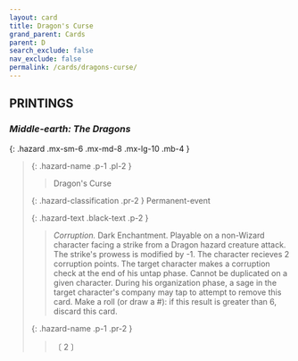 ```yaml
---
layout: card
title: Dragon's Curse
grand_parent: Cards
parent: D
search_exclude: false
nav_exclude: false
permalink: /cards/dragons-curse/
---
```


## PRINTINGS


### _Middle-earth: The Dragons_

{: .hazard .mx-sm-6 .mx-md-8 .mx-lg-10 .mb-4 }
> {: .hazard-name .p-1 .pl-2 }
> > <div class="hazard-mp"></div>
> > <div class="card-name">Dragon's Curse</div>
>
> {: .hazard-classification .pr-2 }
> Permanent-event
>
> {: .hazard-text .black-text .p-2 }
> > _Corruption._ Dark Enchantment. Playable on a non-Wizard character facing a strike from a Dragon hazard creature attack. The strike's prowess is modified by -1. The character recieves 2 corruption points. The target character makes a corruption check at the end of his untap phase. Cannot be duplicated on a given character. During his organization phase, a sage in the target character's company may tap to attempt to remove this card. Make a roll (or draw a #): if this result is greater than 6, discard this card. 
>
> {: .hazard-name .p-1 .pr-2 }
> > <div class="card-shield"></div>
> > <div class="card-corruption-white">〔 2 〕</div>
